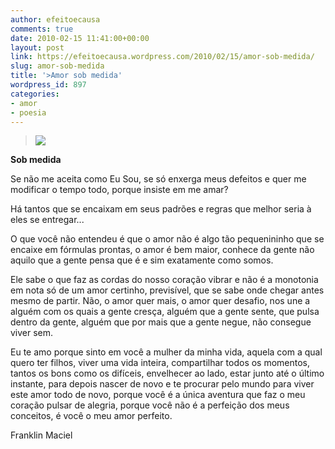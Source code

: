 ```yaml
---
author: efeitoecausa
comments: true
date: 2010-02-15 11:41:00+00:00
layout: post
link: https://efeitoecausa.wordpress.com/2010/02/15/amor-sob-medida/
slug: amor-sob-medida
title: '>Amor sob medida'
wordpress_id: 897
categories:
- amor
- poesia
---
```


>[![](http://patybecker.blog.terra.com.br/files/2009/04/2515846639_b8a57bfde0.jpg)](http://patybecker.blog.terra.com.br/files/2009/04/2515846639_b8a57bfde0.jpg)
  
	 	 

**Sob medida**


  


Se não me aceita como Eu Sou, se só enxerga meus defeitos e quer me modificar o tempo todo, porque insiste em me amar?

Há tantos que se encaixam em seus padrões e regras que melhor seria à eles se entregar...


  


O que você não entendeu é que o amor não é algo tão pequenininho que se encaixe em fórmulas prontas, o amor é bem maior, conhece da gente não aquilo que a gente pensa que é e sim exatamente como somos.


  


Ele sabe o que faz as cordas do nosso coração vibrar e não é a monotonia em nota só de um amor certinho, previsível, que se sabe onde chegar antes mesmo de partir. Não, o amor quer mais, o amor quer desafio, nos une a alguém com os quais a gente cresça, alguém que a gente sente, que pulsa dentro da gente, alguém que por mais que a gente negue, não consegue viver sem.


  


Eu te amo porque sinto em você a mulher da minha vida, aquela com a qual quero ter filhos, viver uma vida inteira, compartilhar todos os momentos, tantos os bons como os difíceis, envelhecer ao lado, estar junto até o último instante, para depois nascer de novo e te procurar pelo mundo para viver este amor todo de novo, porque você é a única aventura que faz o meu coração pulsar de alegria, porque você não é a perfeição dos meus conceitos, é você o meu amor perfeito.


  


Franklin Maciel
